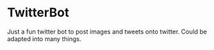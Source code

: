 # TwitterBot

Just a fun twitter bot to post images and tweets onto twitter. Could be adapted into many things.
